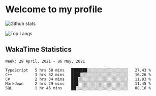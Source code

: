 # Welcome to my profile

![Github stats](https://github-readme-stats.vercel.app/api?username=xinthose&show_icons=true&theme=radical&count_private=true)

![Top Langs](https://github-readme-stats.vercel.app/api/top-langs/?username=xinthose)

## WakaTime Statistics
<!--START_SECTION:waka-->
```text
Week: 29 April, 2021 - 06 May, 2021

TypeScript   5 hrs 58 mins   ███████░░░░░░░░░░░░░░░░░░   27.43 % 
C++          3 hrs 32 mins   ████░░░░░░░░░░░░░░░░░░░░░   16.26 % 
C#           2 hrs 34 mins   ███░░░░░░░░░░░░░░░░░░░░░░   11.83 % 
Markdown     2 hrs 29 mins   ███░░░░░░░░░░░░░░░░░░░░░░   11.45 % 
SQL          1 hr 46 mins    ██░░░░░░░░░░░░░░░░░░░░░░░   08.16 % 
```
<!--END_SECTION:waka-->
